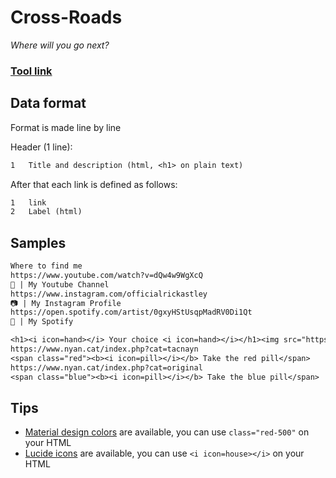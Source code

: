 # Cross-Roads
*Where will you go next?*

### [Tool link](https://clement-gouin.github.io/cross-roads/)

## Data format

Format is made line by line

Header (1 line):
```txt
1   Title and description (html, <h1> on plain text)
```

After that each link is defined as follows:
```txt
1   link
2   Label (html)
```

## Samples

```txt
Where to find me
https://www.youtube.com/watch?v=dQw4w9WgXcQ
🎥 | My Youtube Channel
https://www.instagram.com/officialrickastley
📷 | My Instagram Profile
https://open.spotify.com/artist/0gxyHStUsqpMadRV0Di1Qt
🎵 | My Spotify
```

```txt
<h1><i icon=hand></i> Your choice <i icon=hand></i></h1><img src="https://external-preview.redd.it/C84ufieQl-aIoR4PrmEGpAEoT81zMhTr7UqG6_66XVM.jpg?auto=webp&s=652ab6f0854cc2e7375fe34c9944a650a46b08a4" />
https://www.nyan.cat/index.php?cat=tacnayn
<span class="red"><b><i icon=pill></i></b> Take the red pill</span>
https://www.nyan.cat/index.php?cat=original
<span class="blue"><b><i icon=pill></i></b> Take the blue pill</span>
```

## Tips

* [Material design colors](https://materialui.co/colors/) are available, you can use `class="red-500"` on your HTML
* [Lucide icons](https://lucide.dev/icons) are available, you can use `<i icon=house></i>` on your HTML